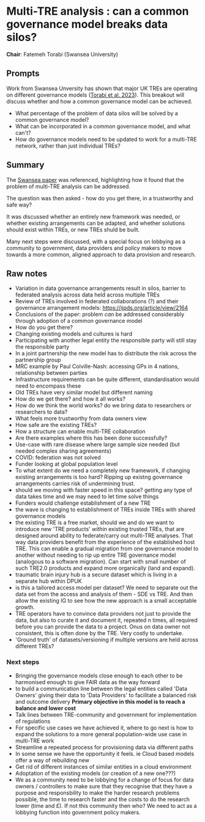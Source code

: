 # Multi-TRE analysis : can a common governance model breaks data silos?

**Chair**: Fatemeh Torabi (Swansea University)

## Prompts

Work from Swansea Unversity has shown that major UK TREs are operating on different governance models ([Torabi et al. 2023](https://ijpds.org/article/view/2164)).
This breakout will discuss whether and how a common governance model can be achieved.

- What percentage of the problem of data silos will be solved by a common governance model?
- What can be incorporated in a common governance model, and what can't?
- How do governance models need to be updated to work for a multi-TRE network, rather than just individual TREs?

## Summary

The [Swansea paper](https://ijpds.org/article/view/2164) was referenced, highlighting how it found that the problem of multi-TRE analysis can be addressed.

The question was then asked - how do you get there, in a trustworthy and safe way?

It was discussed whether an entirely new framework was needed, or whether existing arrangements can be adapted, and whether solutions should exist within TREs, or new TREs shuld be built.

Many next steps were discussed, with a special focus on lobbying as a community to government, data providers and policy makers to move towards a more common, aligned approach to data provision and research.

## Raw notes

- Variation in data governance arrangements result in silos, barrier to federated analysis across data held across multiple TREs
- Review of TREs involved in federated collaborations (?) and their governance arrangement models: https://ijpds.org/article/view/2164
- Conclusions of the paper: problem _can_ be addressed considerably through adoption of a common governance model
- How do you get there?
- Changing existing models and cultures is hard
- Participating with another legal entity the responsible party will still stay the responsible party
- In a joint partnership the new model has to distribute the risk across the partnership group
- MRC example by Paul Colville-Nash: accessing GPs in 4 nations, relationship between parties
- Infrastructure requirements can be quite different, standardisation would need to encompass these
- Old TREs have very similar model but different naming
- How do we get there? and how it all works?
- How do we think the world works? do we bring data to researchers or researchers to data?
- What feels more trustworthy from data owners view
- How safe are the existing TREs?
- How a structure can enable multi-TRE collaboration
- Are there examples where this has been done successfully?
- Use-case with rare disease where large sample size needed (but needed complex sharing agreements)
- COVID: federation was not solved
- Funder looking at global population level
- To what extent do we need a completely new framework, if changing existing arrangements is too hard? Ripping up existng governance arrangements carries risk of undermining trust.
- should we moving with faster speed in this space? getting any type of data takes time and we may need to let time solve things
- Funders would challenge establishment of a new TRE
- the wave is changing to establishment of TREs inside TREs with shared governance models
- the existing TRE is a free market, should we and do we want to introduce new 'TRE products' _within_ existing trusted TREs, that are designed around ability to federate/carry out multi-TRE analyses. That way data providers benefit from the experience of the established host TRE. This can enable a gradual migration from one governance model to another without needing to rip up entire TRE governance model (analogous to a software migration). Can start with small number of such TRE2.0 products and expand more organically (land and expand).
- traumatic brain injury hub is a secure dataset which is living in a separate hub within DPUK
- is this a tailored access model per dataset? We need to separate out the data set from the access and analysis of them - SDE vs TRE. And then allow the existing IG to see how the new approach is a small acceptable growth.
- TRE operators have to convince data providers not just to provide the data, but also to curate it and document it, repeated n times, all required before you can provide the data to a project. Onus on data owner not consistent, this is often done by the TRE. Very costly to undertake.
- 'Ground truth' of datasets/versioning if multiple versions are held across different TREs?

### Next steps

- Bringing the governance models close enough to each other to be harmonised enough to give FAIR data as the way forward
- to build a communication line between the legal entities called 'Data Owners' giving their data to 'Data Providers' to facilitate a balanced risk and outcome delivery **Primary objective in this model is to reach a balance and lower cost**
- Talk lines between TRE-community and government for implementation of regulations
- For specific use cases we have achieved it, where to go next is how to expand the solutions to a more general population-wide use case in multi-TRE work
- Streamline a repeated process for provisioning data via different paths
- In some sense we have the opportunity it feels. ie Cloud based models offer a way of rebuilding new
- Get rid of different instances of similar entities in a cloud environment
- Adoptation of the existing models (or creation of a new one???)
- We as a community need to be lobbying for a change of focus for data owners / controllers to make sure that they recognise that they have a purpose and responsbility to make the harder research problems possible, the time to research faster and the costs to do the research lower (time and £). If not this community then who? We need to act as a lobbying function into government policy makers.
